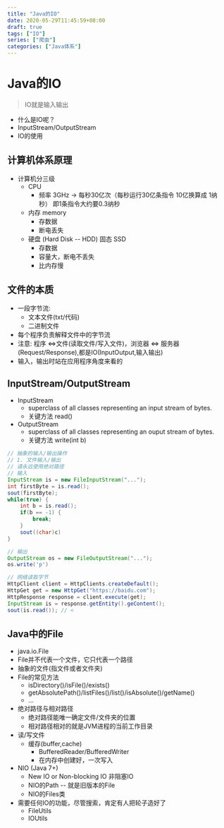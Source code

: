 ```yaml
---
title: "Java的IO"
date: 2020-05-29T11:45:59+08:00
draft: true
tags: ["IO"]
series: ["爬虫"]
categories: ["Java体系"]
---
```

# Java的IO
> IO就是输入输出

+ 什么是IO呢？
+ InputStream/OutputStream
+ IO的使用
  
## 计算机体系原理
+ 计算机分三级 
    + CPU
      + 频率  3GHz -> 每秒30亿次（每秒运行30亿条指令 10亿换算成 1纳秒） 即1条指令大约要0.3纳秒 
    + 内存 memory
      + 存数据
      + 断电丢失
    + 硬盘 (Hard Disk -- HDD) 固态 SSD      
      + 存数据
      + 容量大，断电不丢失
      + 比内存慢

## 文件的本质
+ 一段字节流:
  + 文本文件(txt/代码)
  + 二进制文件
+ 每个程序负责解释文件中的字节流
+ 注意: 程序 <=>文件(读取文件/写入文件)，浏览器 <=> 服务器(Request/Response),都是IO(InputOutput,输入输出)
+ 输入，输出时站在应用程序角度来看的
  
## InputStream/OutputStream
+ InputStream 
  + superclass of all classes representing an input stream of bytes.
  + 关键方法 read()
+ OutputStream
  + superclass of all classes representing an ouput stream of bytes.
  + 关键方法 write(int b)
```java 
// 抽象的输入/输出操作
// 1. 文件输入/输出
// 请永远使用绝对路径
// 输入
InputStream is = new FileInputStream("...");
int firstByte = is.read();
sout(firstByte);
while(true) {
    int b = is.read();
    if(b == -1) {
        break;
    }
    sout((char)c)
}

// 输出
OutputStream os = new FileOutputStream("...");
os.write('p')

// 网络读取字节
HttpClient client = HttpClients.createDefault();
HttpGet get = new HttpGet("https://baidu.com");
HttpResponse response = client.execute(get);
InputStream is = response.getEntity().geContent();
sout(is.read()); // <
```

## Java中的File 
+ java.io.File
+ File并不代表一个文件，它只代表一个路径
+ 抽象的文件(指文件或者文件夹)
+ File的常见方法
    + isDirectory()/isFile()/exists()
    + getAbsolutePath()/listFiles()/list()/isAbsolute()/getName()
    + ...
+ 绝对路径与相对路径
  + 绝对路径能唯一确定文件/文件夹的位置
  + 相对路径相对的就是JVM进程的当前工作目录
+ 读/写文件
  + 缓存(buffer,cache)
    + BufferedReader/BufferedWriter
    + 在内存中创建好，一次写入
+ NIO (Java 7+) 
  + New IO or Non-blocking IO 非阻塞IO
  + NIO的Path -- 就是旧版本的File 
  + NIO的Files类
+ 需要任何IO的功能，尽管搜索，肯定有人把轮子造好了
  + FileUtils
  + IOUtils


